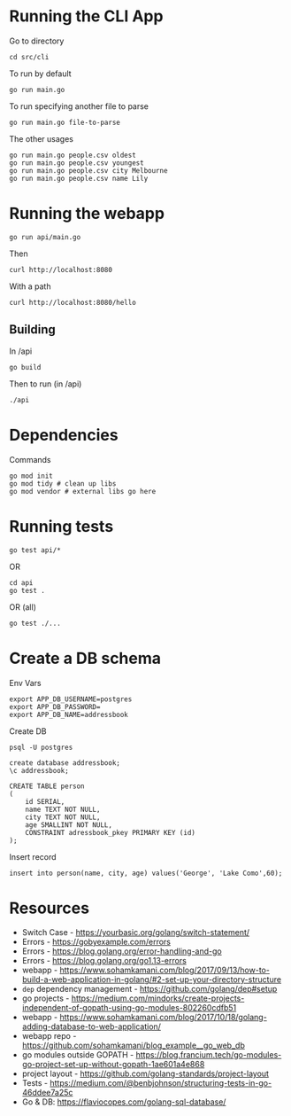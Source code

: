 # Running the CLI App

Go to directory

```
cd src/cli
```

To run by default

```
go run main.go
```

To run specifying another file to parse

```
go run main.go file-to-parse
```

The other usages

```
go run main.go people.csv oldest
go run main.go people.csv youngest
go run main.go people.csv city Melbourne
go run main.go people.csv name Lily
```

# Running the webapp

```
go run api/main.go
```

Then
```
curl http://localhost:8080
```

With a path

```
curl http://localhost:8080/hello
```

## Building

In /api

```
go build
```

Then to run (in /api)

```
./api
```

# Dependencies

Commands

```
go mod init
go mod tidy # clean up libs
go mod vendor # external libs go here
```

# Running tests

```
go test api/*
```

OR

```
cd api
go test .
```

OR (all)

```
go test ./...
```

# Create a DB schema

Env Vars
```
export APP_DB_USERNAME=postgres
export APP_DB_PASSWORD=
export APP_DB_NAME=addressbook
```

Create DB

```
psql -U postgres
```

```
create database addressbook;
\c addressbook;
```

```
CREATE TABLE person
(
    id SERIAL,
    name TEXT NOT NULL,
    city TEXT NOT NULL,
    age SMALLINT NOT NULL,
    CONSTRAINT adressbook_pkey PRIMARY KEY (id)
);
```

Insert record

```
insert into person(name, city, age) values('George', 'Lake Como',60);
```


# Resources

* Switch Case - https://yourbasic.org/golang/switch-statement/
* Errors - https://gobyexample.com/errors
* Errors - https://blog.golang.org/error-handling-and-go
* Errors - https://blog.golang.org/go1.13-errors
* webapp - https://www.sohamkamani.com/blog/2017/09/13/how-to-build-a-web-application-in-golang/#2-set-up-your-directory-structure
* `dep` dependency management - https://github.com/golang/dep#setup
* go projects - https://medium.com/mindorks/create-projects-independent-of-gopath-using-go-modules-802260cdfb51
* webapp - https://www.sohamkamani.com/blog/2017/10/18/golang-adding-database-to-web-application/
* webapp repo - https://github.com/sohamkamani/blog_example__go_web_db
* go modules outside GOPATH - https://blog.francium.tech/go-modules-go-project-set-up-without-gopath-1ae601a4e868
* project layout - https://github.com/golang-standards/project-layout
* Tests - https://medium.com/@benbjohnson/structuring-tests-in-go-46ddee7a25c
* Go & DB: https://flaviocopes.com/golang-sql-database/